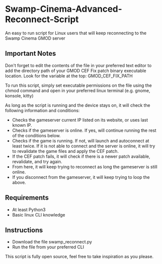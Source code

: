# Swamp-Cinema-Advanced-Reconnect-Script
An easy to run script for Linux users that will keep reconnecting to the Swamp Cinema GMOD server

## Important Notes
Don't forget to edit the contents of the file in your preferred text editor to add the directory path of your GMOD CEF Fix patch binary executable location.
Look for the variable at the top: GMOD_CEF_FIX_PATH

To run this script, simply set executable permissions on the file using the chmod command and open in your preferred linux terminal (e.g. gnome, konsole, kitty)

As long as the script is running and the device stays on, it will check the following information and conditions:

- Checks the gameserver current IP listed on its website, or uses last known IP.
- Checks if the gameserver is online. If yes, will continue running the rest of the conditions below.
- Checks if the game is running. If not, will launch and autoconnect at least twice. If it is not able to connect and the server is online, it will try to revalidate the game files and apply the CEF patch.
- If the CEF patch fails, it will check if there is a newer patch available, revalidate, and try again.
- From here, it will keep trying to reconnect as long the gameserver is still online.
- If you disconnect from the gameserver, it will keep trying to loop the above.

## Requirements
- At least Python3
- Basic linux CLI knowledge

## Instructions
- Download the file swamp_reconnect.py
- Run the file from your preferred CLI

This script is fully open source, feel free to take inspiration as you please.

